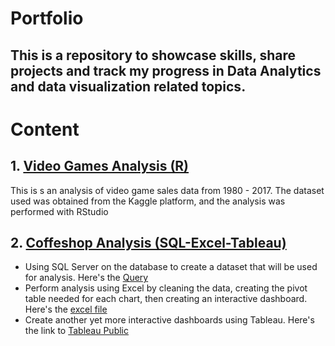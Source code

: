 # Portfolio
## This is a repository to showcase skills, share projects and track my progress in Data Analytics and data visualization related topics.

# Content
## 1. <a href="https://github.com/alfaradi/portfolio/blob/main/Video_games_analysis_R/video-game-sales-analysis.ipynb"> Video Games Analysis (R) </a>
This is s an analysis of video game sales data from 1980 - 2017. The dataset used was obtained from the Kaggle platform, and the analysis was performed with RStudio

## 2. <a href="https://github.com/alfaradi/portfolio/tree/main/Coffeshop_analysis_SQL-Excel-Tableau"> Coffeshop Analysis (SQL-Excel-Tableau) </a>
- Using SQL Server on the database to create a dataset that will be used for analysis. Here's the <a href="https://github.com/alfaradi/portfolio/blob/main/Coffeshop_analysis_SQL-Excel-Tableau/SQL_Query1_coffe_shop.sql"> Query </a>
- Perform analysis using Excel by cleaning the data, creating the pivot table needed for each chart, then creating an interactive dashboard. Here's the <a href="https://github.com/alfaradi/portfolio/blob/main/Coffeshop_analysis_SQL-Excel-Tableau/Coffe_shop_analysis_Excel.xlsx"> excel file </a>
- Create another yet more interactive dashboards using Tableau. Here's the link to <a href="https://public.tableau.com/app/profile/alfaradi.krisna.ocsyta/viz/Coffeshop_Dashboard/MainDashboard"> Tableau Public </a>
